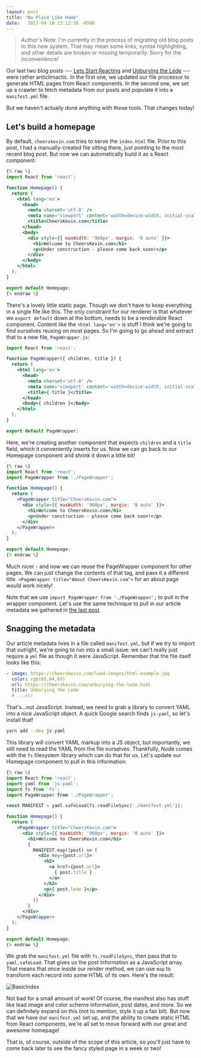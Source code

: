 ```yaml
---
layout: post
title: "No Place Like Home"
date:   2017-04-10 23:12:36 -0500
---
```


> Author's Note: I'm currently in the process of migrating old blog posts to this new system. That may mean some links, syntax highlighting, and other details are broken or missing temporarily. Sorry for the inconvenience!

Our last two blog posts --- [Lets Start Reacting](/lets-start-reacting) and [Unburying the Lede](/unburying-the-lede) --- were rather anticlimactic. In the first one, we updated our file processor to generate HTML pages from React components. In the second one, we set up a crawler to fetch metadata from our posts and populate it into a `manifest.yml` file.

But we haven't actually done anything with those tools. That changes today!

## Let's build a homepage

By default, `cheerskevin.com` tries to serve the `index.html` file. Prior to this post, I had a manually-created file sitting there, just pointing to the most recent blog post. But now we can automatically build it as a React component:

```jsx
{% raw %}
import React from 'react';

function Homepage() {
  return (
    <html lang='en'>
      <head>
        <meta charset='utf-8' />
        <meta name='viewport' content='width=device-width, initial-scale=1' />
        <title>CheersKevin.com</title>
      </head>
      <body>
        <div style={{ maxWidth: '960px', margin: '0 auto' }}>
          <h1>Welcome to CheersKevin.com</h1>
          <p>Under construction - please come back soon!</p>
        </div>
      </body>
    </html>
  );
}

export default Homepage;
{% endraw %}
```

There's a lovely little static page. Though we don't have to keep everything in a single file like this. The only constraint for our renderer is that whatever we `export default` down at the bottom, needs to be a renderable React component. Content like the `<html lang='en'>` is stuff I think we're going to find ourselves reusing on most pages. So I'm going to go ahead and extract that to a new file, `PageWrapper.js`:

```jsx
import React from 'react';

function PageWrapper({ children, title }) {
  return (
    <html lang='en'>
      <head>
        <meta charset='utf-8' />
        <meta name='viewport' content='width=device-width, initial-scale=1' />
        <title>{ title }</title>
      </head>
      <body>{ children }</body>
    </html>
  );
}

export default PageWrapper;
```

Here, we're creating another component that expects `children` and a `title` field, which it conveniently inserts for us. Now we can go back to our Homepage component and shrink it down a little bit!

```jsx
{% raw %}
import React from 'react';
import PageWrapper from './PageWrapper';

function Homepage() {
  return (
    <PageWrapper title="CheersKevin.com">
      <div style={{ maxWidth: '960px', margin: '0 auto' }}>
        <h1>Welcome to CheersKevin.com</h1>
        <p>Under construction - please come back soon!</p>
      </div>
    </PageWrapper>
  );
}

export default Homepage;
{% endraw %}
```

Much nicer - and now we can reuse the PageWrapper component for other pages. We can just change the contents of that tag, and pass it a different title. `<PageWrapper title="About CheersKevin.com">` for an about page would work nicely!

Note that we use `import PageWrapper from './PageWrapper';` to pull in the wrapper component. Let's use the same technique to pull in our article metadata we gathered in [the last post](/unburying-the-lede).

## Snagging the metadata

Our article metadata lives in a file called `manifest.yml`, but if we try to import that outright, we're going to run into a small issue: we can't really just require a `yml` file as though it were JavaScript. Remember that the file itself looks like this:

```yml
- image: https://cheerskevin.com/lead-images/html-example.jpg
  color: rgb(65,64,65)
  url: https://cheerskevin.com/unburying-the-lede.html
  title: Unburying the Lede
  # ...etc
```

That's...not JavaScript. Instead, we need to grab a library to convert YAML into a nice JavaScript object. A quick Google search finds `js-yaml`, so let's install that!

```bash
yarn add --dev js-yaml
```

This library will convert YAML markup into a JS object, but importantly, we still need to read the YAML from the file ourselves. Thankfully, Node comes with the `fs` filesystem library which can do that for us. Let's update our Homepage component to pull in this information:

```jsx
{% raw %}
import React from 'react';
import yaml from 'js-yaml';
import fs from 'fs';
import PageWrapper from './PageWrapper';

const MANIFEST = yaml.safeLoad(fs.readFileSync('./manifest.yml'));

function Homepage() {
  return (
    <PageWrapper title="CheersKevin.com">
      <div style={{ maxWidth: '960px', margin: '0 auto' }}>
        <h1>Welcome to CheersKevin.com</h1>
        {
          MANIFEST.map((post) => (
            <div key={post.url}>
              <h2>
                <a href={post.url}>
                  { post.title }
                </a>
              </h2>
              <p>{ post.lede }</p>
            </div>
          ))
        }
      </div>
    </PageWrapper>
  );
}

export default Homepage;
{% endraw %}
```

We grab the `manifest.yml` file with `fs.readFileSync`, then pass that to `yaml.safeLoad`. That gives us the post information as a JavaScript array. That means that once inside our render method, we can use `map` to transform each record into some HTML of its own. Here's the result:

![BasicIndex](/images/starterIndex.jpg)

Not bad for a small amount of work! Of course, the manifest also has stuff like lead image and color scheme information, post dates, and more. So we can definitely expand on this (not to mention, style it up a fair bit). But now that we have our `manifest.yml` set up, and the ability to create static HTML from React components, we're all set to move forward with our great and awesome homepage!

That is, of course, outside of the scope of this article, so you'll just have to come back later to see the fancy styled page in a week or two!
